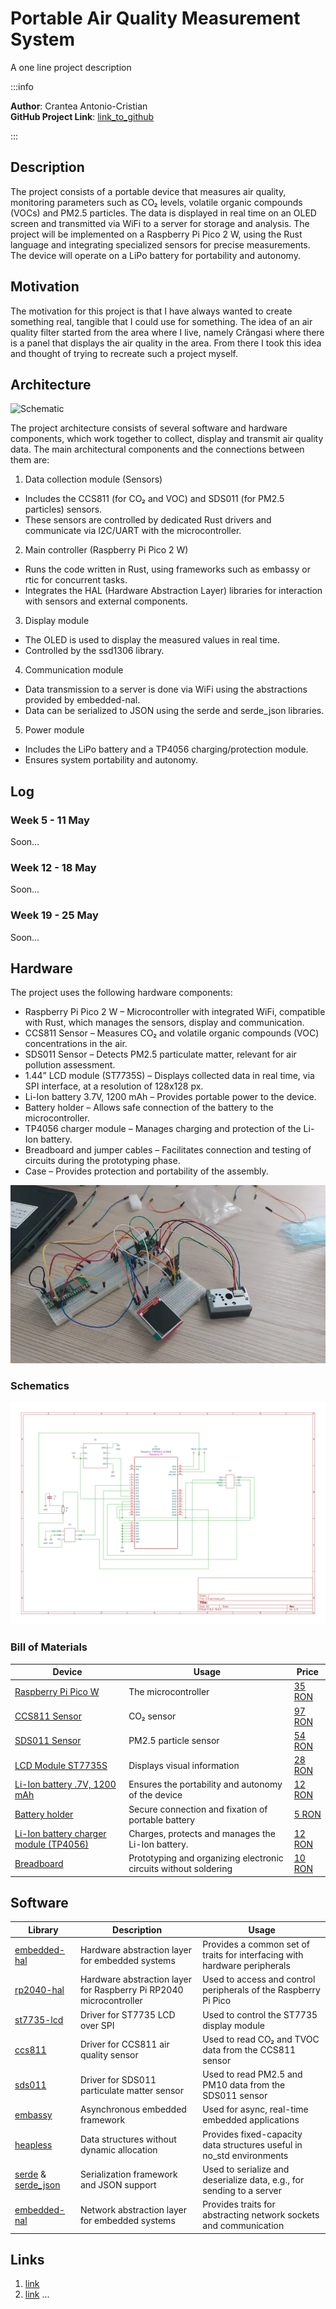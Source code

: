 # Portable Air Quality Measurement System
A one line project description

:::info 

**Author**: Crantea Antonio-Cristian \
**GitHub Project Link**: [link_to_github](https://github.com/UPB-PMRust-Students/proiect-AntonioCC147)

:::

## Description

The project consists of a portable device that measures air quality, monitoring parameters such as CO₂ levels, volatile organic compounds (VOCs) and PM2.5 particles. The data is displayed in real time on an OLED screen and transmitted via WiFi to a server for storage and analysis. The project will be implemented on a Raspberry Pi Pico 2 W, using the Rust language and integrating specialized sensors for precise measurements. The device will operate on a LiPo battery for portability and autonomy.

## Motivation

The motivation for this project is that I have always wanted to create something real, tangible that I could use for something. The idea of ​​an air quality filter started from the area where I live, namely Crângasi where there is a panel that displays the air quality in the area. From there I took this idea and thought of trying to recreate such a project myself.

## Architecture 

![Schematic](Schematic.webp)

The project architecture consists of several software and hardware components, which work together to collect, display and transmit air quality data. The main architectural components and the connections between them are:
1. Data collection module (Sensors)
- Includes the CCS811 (for CO₂ and VOC) and SDS011 (for PM2.5 particles) sensors.
- These sensors are controlled by dedicated Rust drivers and communicate via I2C/UART with the microcontroller.
2. Main controller (Raspberry Pi Pico 2 W)
- Runs the code written in Rust, using frameworks such as embassy or rtic for concurrent tasks.
- Integrates the HAL (Hardware Abstraction Layer) libraries for interaction with sensors and external components.
3. Display module
- The OLED is used to display the measured values ​​in real time.
- Controlled by the ssd1306 library.
4. Communication module
- Data transmission to a server is done via WiFi using the abstractions provided by embedded-nal.
- Data can be serialized to JSON using the serde and serde_json libraries.
5. Power module
- Includes the LiPo battery and a TP4056 charging/protection module.
- Ensures system portability and autonomy.

## Log

<!-- write your progress here every week -->

### Week 5 - 11 May

Soon...

### Week 12 - 18 May

Soon...

### Week 19 - 25 May

Soon...

## Hardware

The project uses the following hardware components:

- Raspberry Pi Pico 2 W – Microcontroller with integrated WiFi, compatible with Rust, which manages the sensors, display and communication.
- CCS811 Sensor – Measures CO₂ and volatile organic compounds (VOC) concentrations in the air.
- SDS011 Sensor – Detects PM2.5 particulate matter, relevant for air pollution assessment.
- 1.44” LCD module (ST7735S) – Displays collected data in real time, via SPI interface, at a resolution of 128x128 px.
- Li-Ion battery 3.7V, 1200 mAh – Provides portable power to the device.
- Battery holder – Allows safe connection of the battery to the microcontroller.
- TP4056 charger module – Manages charging and protection of the Li-Ion battery.
- Breadboard and jumper cables – Facilitates connection and testing of circuits during the prototyping phase.
- Case – Provides protection and portability of the assembly.

![Hardware](Hardware.webp)

### Schematics

![KiCad](KiCad.svg)

### Bill of Materials

<!-- Fill out this table with all the hardware components that you might need.

The format is 
```
| [Device](link://to/device) | This is used ... | [price](link://to/store) |

```

-->

| Device | Usage | Price |
|--------|--------|-------|
| [Raspberry Pi Pico W](https://www.raspberrypi.com/documentation/microcontrollers/raspberry-pi-pico.html) | The microcontroller | [35 RON](https://www.optimusdigital.ro/en/raspberry-pi-boards/12394-raspberry-pi-pico-w.html) |
| [CCS811 Sensor](https://www.alldatasheet.com/view.jsp?Searchword=Ccs811&gad_source=1&gbraid=0AAAAADcdDU_F4Pc-M2_tAcBmuLUgEsPky&gclid=Cj0KCQjwlMfABhCWARIsADGXdy9es8Gq25MHrkqpIDHPUDvC4Cd2_QtlVInSv-9lcE9behNyh7-0RpEaAsBjEALw_wcB) | CO₂ sensor | [97 RON](https://www.bitmi.ro/senzor-monitorizare-calitate-aer-co2-ccs811-compatibil-arduino-11164.html) |
| [SDS011 Sensor](https://learn.watterott.com/sensors/sds011/) | PM2.5 particle sensor | [54 RON](https://ardushop.ro/ro/senzori/1391-senzor-optic-pentru-particule-fine-6427854020314.html) |
| [LCD Module ST7735S](https://www.optimusdigital.ro/ro/optoelectronice-lcd-uri/870-modul-lcd-144.html) | Displays visual information | [28 RON](https://www.optimusdigital.ro/ro/optoelectronice-lcd-uri/870-modul-lcd-144.html) |
| [Li-Ion battery .7V, 1200 mAh](https://www.emag.ro/acumulator-li-ion-7v-1200mah-capacitate-mare-reincarcabil-dimensiuni-65-x-17-x-12-mm-albastru-foxmag24-acumulatoralbastru/pd/DGSFNWYBM/) | Ensures the portability and autonomy of the device | [12 RON](https://www.emag.ro/acumulator-li-ion-7v-1200mah-capacitate-mare-reincarcabil-dimensiuni-65-x-17-x-12-mm-albastru-foxmag24-acumulatoralbastru/pd/DGSFNWYBM/) |
| [Battery holder](https://www.emag.ro/suport-priza-baterie-terminale-arc-18650-3-7vdc-00797/pd/DLBL7FYBM/) | Secure connection and fixation of portable battery | [5 RON](https://www.emag.ro/suport-priza-baterie-terminale-arc-18650-3-7vdc-00797/pd/DLBL7FYBM/) |
| [Li-Ion battery charger module (TP4056)](https://www.alldatasheet.com/view.jsp?Searchword=Tp4056%20datasheet&gad_source=1&gbraid=0AAAAADcdDU_-Dk88ddzb5rAj3U-4aOqTd&gclid=Cj0KCQjwlMfABhCWARIsADGXdy_AM16TaMYU8QGKVtIUIcAcZIh-08prfFD1d7BlyRBK6-3Q8_IVKTIaAuj3EALw_wcB) | Charges, protects and manages the Li-Ion battery. | [12 RON](https://www.emag.ro/modul-incarcare-li-ion-li-pol-tp4056-cu-mufa-usb-c-3874784221268/pd/DGLGZKYBM/) |
| [Breadboard](https://www.optimusdigital.ro/ro/prototipare-breadboard-uri/8-breadboard-830-points.html?search_query=Breadboard+HQ&results=145) | Prototyping and organizing electronic circuits without soldering | [10 RON](https://www.optimusdigital.ro/ro/prototipare-breadboard-uri/8-breadboard-830-points.html?search_query=Breadboard+HQ&results=145)

## Software

| Library | Description | Usage |
|---------|-------------|-------|
| [embedded-hal](https://github.com/rust-embedded/embedded-hal) | Hardware abstraction layer for embedded systems | Provides a common set of traits for interfacing with hardware peripherals |
| [rp2040-hal](https://github.com/rp-rs/rp-hal) | Hardware abstraction layer for Raspberry Pi RP2040 microcontroller | Used to access and control peripherals of the Raspberry Pi Pico |
| [st7735-lcd](https://github.com/MKme/ST7735-Color-TFT-Display) | Driver for ST7735 LCD over SPI | Used to control the ST7735 display module |
| [ccs811](https://github.com/maarten-pennings/CCS811) | Driver for CCS811 air quality sensor | Used to read CO₂ and TVOC data from the CCS811 sensor |
| [sds011](https://github.com/paulvha/sds011) | Driver for SDS011 particulate matter sensor | Used to read PM2.5 and PM10 data from the SDS011 sensor |
| [embassy](https://github.com/embassy-rs/embassy) | Asynchronous embedded framework | Used for async, real-time embedded applications |
| [heapless](https://github.com/japaric/heapless) | Data structures without dynamic allocation | Provides fixed-capacity data structures useful in no_std environments |
| [serde](https://github.com/serde-rs/serde) & [serde_json](https://github.com/serde-rs/json) | Serialization framework and JSON support | Used to serialize and deserialize data, e.g., for sending to a server |
| [embedded-nal](https://github.com/rust-embedded-community/embedded-nal) | Network abstraction layer for embedded systems | Provides traits for abstracting network sockets and communication |

## Links

<!-- Add a few links that inspired you and that you think you will use for your project -->

1. [link](https://example.com)
2. [link](https://example3.com)
...